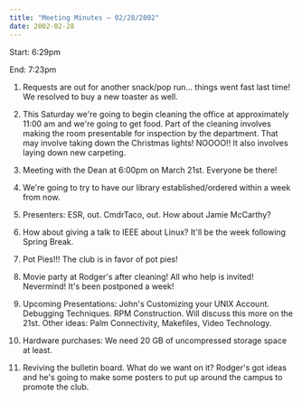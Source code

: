 ```yaml
---
title: "Meeting Minutes – 02/28/2002"
date: 2002-02-28
---
```

Start: 6:29pm </p><p>
End: 7:23pm </p><p>
1. Requests are out for another snack/pop run... things went fast last time! We resolved to buy a new toaster as well. </p><p>
2. This Saturday we're going to begin cleaning the office at approximately 11:00 am and we're going to get food.  Part of the cleaning involves making the room presentable for inspection by the department.  That may involve taking down the Christmas lights! NOOOO!! It also involves laying down new carpeting. </p><p>
3. Meeting with the Dean at 6:00pm on March 21st.  Everyone be there! </p><p>
4. We're going to try to have our library established/ordered within a week from now. </p><p>
5. Presenters: ESR, out. CmdrTaco, out. How about Jamie McCarthy? </p><p>
6. How about giving a talk to IEEE about Linux?  It'll be the week following Spring Break. </p><p>
7. Pot Pies!!! The club is in favor of pot pies! </p><p>
8. Movie party at Rodger's after cleaning!  All who help is invited!  Nevermind! It's been postponed a week! </p><p>
9. Upcoming Presentations: John's Customizing your UNIX Account.  Debugging Techniques.   RPM Construction.  Will discuss this more on the 21st.  Other ideas: Palm Connectivity, Makefiles, Video Technology. </p><p>
10. Hardware purchases: We need 20 GB of uncompressed storage space at least.   </p><p>
11. Reviving the bulletin board.  What do we want on it?  Rodger's got ideas and he's going to make some posters to put up around the campus to promote the club. </p>
